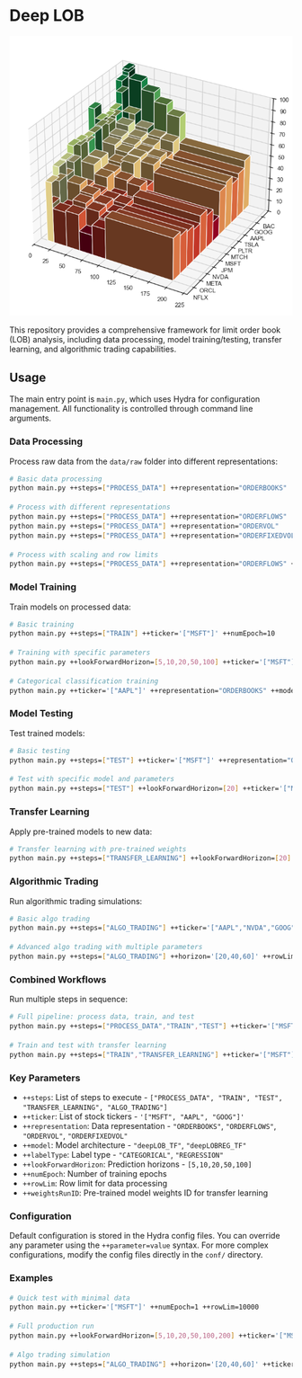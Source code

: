 # Deep LOB
![Horizon Analysis Results](assets/Results/Horizon/horizons_3d_barplot_all_tickers_accuracy_blank.png)

This repository provides a comprehensive framework for limit order book (LOB) analysis, including data processing, model training/testing, transfer learning, and algorithmic trading capabilities.

## Usage

The main entry point is `main.py`, which uses Hydra for configuration management. All functionality is controlled through command line arguments.


### Data Processing

Process raw data from the `data/raw` folder into different representations:

```bash
# Basic data processing
python main.py ++steps=["PROCESS_DATA"] ++representation="ORDERBOOKS"

# Process with different representations
python main.py ++steps=["PROCESS_DATA"] ++representation="ORDERFLOWS"
python main.py ++steps=["PROCESS_DATA"] ++representation="ORDERVOL" 
python main.py ++steps=["PROCESS_DATA"] ++representation="ORDERFIXEDVOL"

# Process with scaling and row limits
python main.py ++steps=["PROCESS_DATA"] ++representation="ORDERFLOWS" ++scaling=True ++rowLim=250000
```

### Model Training

Train models on processed data:

```bash
# Basic training
python main.py ++steps=["TRAIN"] ++ticker='["MSFT"]' ++numEpoch=10

# Training with specific parameters
python main.py ++lookForwardHorizon=[5,10,20,50,100] ++ticker='["MSFT"]' ++numEpoch=3 ++representation="ORDERFLOWS" ++model="deepLOBREG_TF" ++rowLim=100000 ++labelType="REGRESSION"

# Categorical classification training
python main.py ++ticker='["AAPL"]' ++representation="ORDERBOOKS" ++model="deepLOB_TF" ++labelType="CATEGORICAL" ++numEpoch=5
```

### Model Testing

Test trained models:

```bash
# Basic testing
python main.py ++steps=["TEST"] ++ticker='["MSFT"]' ++representation="ORDERFLOWS"

# Test with specific model and parameters
python main.py ++steps=["TEST"] ++lookForwardHorizon=[20] ++ticker='["MSFT"]' ++representation="ORDERFLOWS" ++model="deepLOB_TF" ++rowLim=100000
```

### Transfer Learning

Apply pre-trained models to new data:

```bash
# Transfer learning with pre-trained weights
python main.py ++steps=["TRANSFER_LEARNING"] ++lookForwardHorizon=[20] ++ticker='["MSFT"]' ++representation="ORDERFLOWS" ++model="deepLOB_TF" ++rowLim=100000 ++labelType="CATEGORICAL" ++weightsRunID="Ov888KGE"
```

### Algorithmic Trading

Run algorithmic trading simulations:

```bash
# Basic algo trading
python main.py ++steps=["ALGO_TRADING"] ++ticker='["AAPL","NVDA","GOOG"]' ++date="2025-06-05"

# Advanced algo trading with multiple parameters
python main.py ++steps=["ALGO_TRADING"] ++horizon='[20,40,60]' ++rowLim=100000 ++windowLength=100 ++ticker='["AAPL","NVDA","GOOG"]' ++date="2025-06-05" ++signalPercentage=15 ++plot=False ++modelClass='["LinearRegressionModel"]' ++representation="ORDERFLOWS" ++tradingFees=True ++slippage=True
```

### Combined Workflows

Run multiple steps in sequence:

```bash
# Full pipeline: process data, train, and test
python main.py ++steps=["PROCESS_DATA","TRAIN","TEST"] ++ticker='["MSFT"]' ++representation="ORDERFLOWS" ++numEpoch=5

# Train and test with transfer learning
python main.py ++steps=["TRAIN","TRANSFER_LEARNING"] ++ticker='["MSFT"]' ++representation="ORDERFLOWS"
```

### Key Parameters

- `++steps`: List of steps to execute - `["PROCESS_DATA", "TRAIN", "TEST", "TRANSFER_LEARNING", "ALGO_TRADING"]`
- `++ticker`: List of stock tickers - `'["MSFT", "AAPL", "GOOG"]'`
- `++representation`: Data representation - `"ORDERBOOKS"`, `"ORDERFLOWS"`, `"ORDERVOL"`, `"ORDERFIXEDVOL"`
- `++model`: Model architecture - `"deepLOB_TF"`, `"deepLOBREG_TF"`
- `++labelType`: Label type - `"CATEGORICAL"`, `"REGRESSION"`
- `++lookForwardHorizon`: Prediction horizons - `[5,10,20,50,100]`
- `++numEpoch`: Number of training epochs
- `++rowLim`: Row limit for data processing
- `++weightsRunID`: Pre-trained model weights ID for transfer learning

### Configuration

Default configuration is stored in the Hydra config files. You can override any parameter using the `++parameter=value` syntax. For more complex configurations, modify the config files directly in the `conf/` directory.

### Examples

```bash
# Quick test with minimal data
python main.py ++ticker='["MSFT"]' ++numEpoch=1 ++rowLim=10000

# Full production run
python main.py ++lookForwardHorizon=[5,10,20,50,100,200] ++ticker='["MSFT","AAPL","GOOG","NVDA"]' ++numEpoch=50 ++representation="ORDERFLOWS" ++model="deepLOBREG_TF" ++labelType="REGRESSION"

# Algo trading simulation
python main.py ++steps=["ALGO_TRADING"] ++horizon='[20,40,60]' ++ticker='["AAPL","NVDA"]' ++date="2025-06-05" ++tradingFees=True ++saveResults=True
```